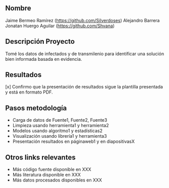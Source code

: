 ## Nombre

Jaime Bermeo Ramírez (https://github.com/Silverdoses)
Alejandro Barrera 
Jonatan Huergo Aguilar (https://github.com/Shvana)

## Descripción Proyecto

Tomé los datos de infectados y de transmilenio para identificar una solución bien informada basada en evidencia.

## Resultados

[x] Confirmo que la presentación de resultados sigue la plantilla presentada y está en formato PDF.

## Pasos metodología

- Carga de datos de Fuente1, Fuente2, Fuente3
- Limpieza usando herramienta1 y herramienta2
- Modelos usando algoritmo1 y estadísticas2
- Visualización usando librería1 y herramienta3
- Presentación resultados en páginaweb1 y en diapositivasX



## Otros links relevantes

- Más código fuente disponible en XXX
- Más literatura disponible en XXX
- Más datos procesados disponibles en XXX
